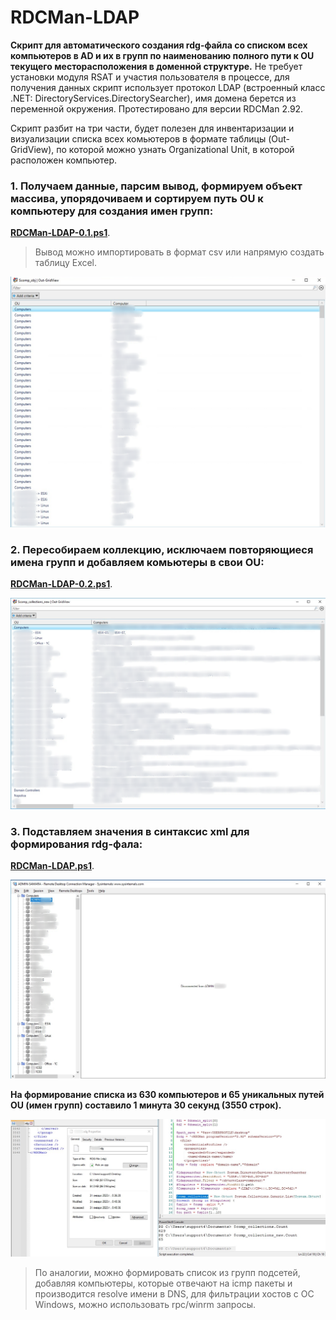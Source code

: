 # RDCMan-LDAP
**Скрипт для автоматического создания rdg-файла со списком всех компьютеров в AD и их в групп по наименованию полного пути к OU текущего месторасположения в доменной структуре.** Не требует установки модуля RSAT и участия пользователя в процессе, для получения данных скрипт использует протокол LDAP (встроенный класс .NET: DirectoryServices.DirectorySearcher), имя домена берется из переменной окружения. Протестировано для версии RDCMan 2.92.

Скрипт разбит на три части, будет полезен для инвентаризации и визуализации списка всех комьютеров в формате таблицы (Out-GridView), по которой можно узнать Organizational Unit, в которой расположен компьютер.

### 1. Получаем данные, парсим вывод, формируем объект массива, упорядочиваем и сортируем путь OU к компьютеру для создания имен групп:

**[RDCMan-LDAP-0.1.ps1](https://github.com/Lifailon/RDCMan-LDAP/blob/rsa/RDCMan-LDAP-0.1.ps1)**.

> Вывод можно импортировать в формат csv или напрямую создать таблицу Excel.

![Image alt](https://github.com/Lifailon/RDCMan-LDAP/blob/rsa/Screen/Out-GridView-0.1.jpg)

### 2. Пересобираем коллекцию, исключаем повторяющиеся имена групп и добавляем комьютеры в свои OU:

**[RDCMan-LDAP-0.2.ps1](https://github.com/Lifailon/RDCMan-LDAP/blob/rsa/RDCMan-LDAP-0.2.ps1)**.

![Image alt](https://github.com/Lifailon/RDCMan-LDAP/blob/rsa/Screen/Out-GridView-0.2.jpg)

### 3. Подставляем значения в синтаксис xml для формирования rdg-фала:

**[RDCMan-LDAP.ps1](https://github.com/Lifailon/RDCMan-LDAP/blob/rsa/RDCMan-LDAP.ps1)**.

![Image alt](https://github.com/Lifailon/RDCMan-LDAP/blob/rsa/Screen/RDCMan-List.jpg)

**На формирование списка из 630 компьютеров и 65 уникальных путей OU (имен групп) составило 1 минута 30 секунд (3550 строк).**

![Image alt](https://github.com/Lifailon/RDCMan-LDAP/blob/rsa/Screen/rdg-file.jpg)

> По аналогии, можно формировать список из групп подсетей, добавляя компьютеры, которые отвечают на icmp пакеты и производится resolve имени в DNS, для фильтрации хостов с ОС Windows, можно использовать rpc/winrm запросы.
